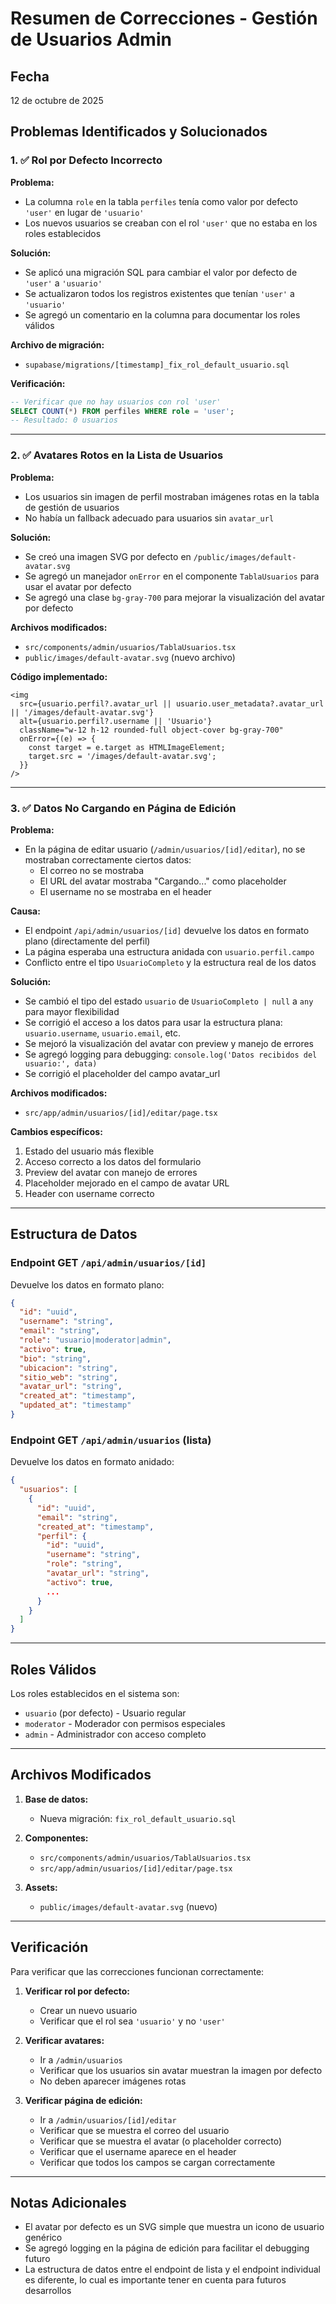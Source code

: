 # Resumen de Correcciones - Gestión de Usuarios Admin

## Fecha
12 de octubre de 2025

## Problemas Identificados y Solucionados

### 1. ✅ Rol por Defecto Incorrecto

**Problema:**
- La columna `role` en la tabla `perfiles` tenía como valor por defecto `'user'` en lugar de `'usuario'`
- Los nuevos usuarios se creaban con el rol `'user'` que no estaba en los roles establecidos

**Solución:**
- Se aplicó una migración SQL para cambiar el valor por defecto de `'user'` a `'usuario'`
- Se actualizaron todos los registros existentes que tenían `'user'` a `'usuario'`
- Se agregó un comentario en la columna para documentar los roles válidos

**Archivo de migración:**
- `supabase/migrations/[timestamp]_fix_rol_default_usuario.sql`

**Verificación:**
```sql
-- Verificar que no hay usuarios con rol 'user'
SELECT COUNT(*) FROM perfiles WHERE role = 'user';
-- Resultado: 0 usuarios
```

---

### 2. ✅ Avatares Rotos en la Lista de Usuarios

**Problema:**
- Los usuarios sin imagen de perfil mostraban imágenes rotas en la tabla de gestión de usuarios
- No había un fallback adecuado para usuarios sin `avatar_url`

**Solución:**
- Se creó una imagen SVG por defecto en `/public/images/default-avatar.svg`
- Se agregó un manejador `onError` en el componente `TablaUsuarios` para usar el avatar por defecto
- Se agregó una clase `bg-gray-700` para mejorar la visualización del avatar por defecto

**Archivos modificados:**
- `src/components/admin/usuarios/TablaUsuarios.tsx`
- `public/images/default-avatar.svg` (nuevo archivo)

**Código implementado:**
```tsx
<img
  src={usuario.perfil?.avatar_url || usuario.user_metadata?.avatar_url || '/images/default-avatar.svg'}
  alt={usuario.perfil?.username || 'Usuario'}
  className="w-12 h-12 rounded-full object-cover bg-gray-700"
  onError={(e) => {
    const target = e.target as HTMLImageElement;
    target.src = '/images/default-avatar.svg';
  }}
/>
```

---

### 3. ✅ Datos No Cargando en Página de Edición

**Problema:**
- En la página de editar usuario (`/admin/usuarios/[id]/editar`), no se mostraban correctamente ciertos datos:
  - El correo no se mostraba
  - El URL del avatar mostraba "Cargando..." como placeholder
  - El username no se mostraba en el header

**Causa:**
- El endpoint `/api/admin/usuarios/[id]` devuelve los datos en formato plano (directamente del perfil)
- La página esperaba una estructura anidada con `usuario.perfil.campo`
- Conflicto entre el tipo `UsuarioCompleto` y la estructura real de los datos

**Solución:**
- Se cambió el tipo del estado `usuario` de `UsuarioCompleto | null` a `any` para mayor flexibilidad
- Se corrigió el acceso a los datos para usar la estructura plana: `usuario.username`, `usuario.email`, etc.
- Se mejoró la visualización del avatar con preview y manejo de errores
- Se agregó logging para debugging: `console.log('Datos recibidos del usuario:', data)`
- Se corrigió el placeholder del campo avatar_url

**Archivos modificados:**
- `src/app/admin/usuarios/[id]/editar/page.tsx`

**Cambios específicos:**
1. Estado del usuario más flexible
2. Acceso correcto a los datos del formulario
3. Preview del avatar con manejo de errores
4. Placeholder mejorado en el campo de avatar URL
5. Header con username correcto

---

## Estructura de Datos

### Endpoint GET `/api/admin/usuarios/[id]`
Devuelve los datos en formato plano:
```json
{
  "id": "uuid",
  "username": "string",
  "email": "string",
  "role": "usuario|moderator|admin",
  "activo": true,
  "bio": "string",
  "ubicacion": "string",
  "sitio_web": "string",
  "avatar_url": "string",
  "created_at": "timestamp",
  "updated_at": "timestamp"
}
```

### Endpoint GET `/api/admin/usuarios` (lista)
Devuelve los datos en formato anidado:
```json
{
  "usuarios": [
    {
      "id": "uuid",
      "email": "string",
      "created_at": "timestamp",
      "perfil": {
        "id": "uuid",
        "username": "string",
        "role": "string",
        "avatar_url": "string",
        "activo": true,
        ...
      }
    }
  ]
}
```

---

## Roles Válidos

Los roles establecidos en el sistema son:
- `usuario` (por defecto) - Usuario regular
- `moderator` - Moderador con permisos especiales
- `admin` - Administrador con acceso completo

---

## Archivos Modificados

1. **Base de datos:**
   - Nueva migración: `fix_rol_default_usuario.sql`

2. **Componentes:**
   - `src/components/admin/usuarios/TablaUsuarios.tsx`
   - `src/app/admin/usuarios/[id]/editar/page.tsx`

3. **Assets:**
   - `public/images/default-avatar.svg` (nuevo)

---

## Verificación

Para verificar que las correcciones funcionan correctamente:

1. **Verificar rol por defecto:**
   - Crear un nuevo usuario
   - Verificar que el rol sea `'usuario'` y no `'user'`

2. **Verificar avatares:**
   - Ir a `/admin/usuarios`
   - Verificar que los usuarios sin avatar muestran la imagen por defecto
   - No deben aparecer imágenes rotas

3. **Verificar página de edición:**
   - Ir a `/admin/usuarios/[id]/editar`
   - Verificar que se muestra el correo del usuario
   - Verificar que se muestra el avatar (o placeholder correcto)
   - Verificar que el username aparece en el header
   - Verificar que todos los campos se cargan correctamente

---

## Notas Adicionales

- El avatar por defecto es un SVG simple que muestra un icono de usuario genérico
- Se agregó logging en la página de edición para facilitar el debugging futuro
- La estructura de datos entre el endpoint de lista y el endpoint individual es diferente, lo cual es importante tener en cuenta para futuros desarrollos
